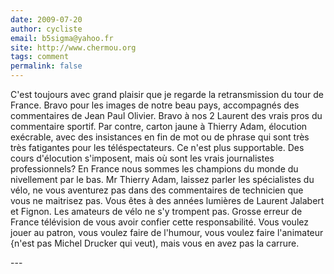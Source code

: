 ```yaml
---
date: 2009-07-20
author: cycliste
email: b5sigma@yahoo.fr
site: http://www.chermou.org
tags: comment
permalink: false
---
```


<p>C'est toujours avec grand plaisir que je regarde la retransmission du tour de France. Bravo pour les images de notre beau pays, accompagnés des commentaires de Jean Paul Olivier. Bravo à nos 2 Laurent des vrais pros du commentaire sportif. Par contre, carton jaune à Thierry Adam, élocution exécrable, avec des insistances en fin de mot ou de phrase qui sont très très fatigantes pour les téléspectateurs. Ce n'est plus supportable. Des cours d'élocution s'imposent, mais où sont les vrais journalistes professionnels? En France nous sommes les champions du monde du nivellement par le bas. Mr Thierry Adam, laissez parler les spécialistes du vélo, ne vous aventurez pas dans des commentaires de technicien que vous ne maitrisez pas. Vous êtes à des années lumières de Laurent Jalabert et Fignon. Les amateurs de vélo ne s'y trompent pas. Grosse erreur de France télévision de vous avoir confier cette responsabilité. Vous voulez jouer au patron, vous voulez faire de l'humour, vous voulez faire l'animateur {n'est pas Michel Drucker qui veut), mais vous en avez pas la carrure.<br />
</p>
---